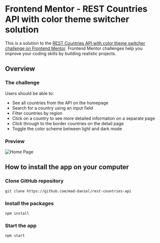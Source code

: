# Frontend Mentor - REST Countries API with color theme switcher solution

This is a solution to the [REST Countries API with color theme switcher challenge on Frontend Mentor](https://www.frontendmentor.io/challenges/rest-countries-api-with-color-theme-switcher-5cacc469fec04111f7b848ca). Frontend Mentor challenges help you improve your coding skills by building realistic projects. 

## Overview

### The challenge

Users should be able to:

- See all countries from the API on the homepage
- Search for a country using an input field
- Filter countries by region
- Click on a country to see more detailed information on a separate page
- Click through to the border countries on the detail page
- Toggle the color scheme between light and dark mode

### Preview

![Home Page](https://res.cloudinary.com/dz209s6jk/image/upload/q_auto:good,w_900/Challenges/wirxeocmd6tpnn9c5oqc.jpg)

## How to install the app on your computer

### Clone GitHub repository

```
git clone https://github.com/mad-daniel/rest-countries-api
```

### Install the packages

```
npm install
```

### Start the app

```
npm start
```
